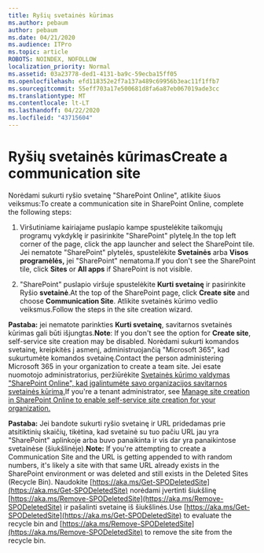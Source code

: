 ```yaml
---
title: Ryšių svetainės kūrimas
ms.author: pebaum
author: pebaum
ms.date: 04/21/2020
ms.audience: ITPro
ms.topic: article
ROBOTS: NOINDEX, NOFOLLOW
localization_priority: Normal
ms.assetid: 03a23778-ded1-4131-ba9c-59ecba15ff05
ms.openlocfilehash: efd118352e2f7a137a489c69956b3eac11f1ffb7
ms.sourcegitcommit: 55eff703a17e500681d8fa6a87eb067019ade3cc
ms.translationtype: MT
ms.contentlocale: lt-LT
ms.lasthandoff: 04/22/2020
ms.locfileid: "43715604"
---
```

# <a name="create-a-communication-site"></a><span data-ttu-id="41f02-102">Ryšių svetainės kūrimas</span><span class="sxs-lookup"><span data-stu-id="41f02-102">Create a communication site</span></span>

<span data-ttu-id="41f02-103">Norėdami sukurti ryšio svetainę "SharePoint Online", atlikite šiuos veiksmus:</span><span class="sxs-lookup"><span data-stu-id="41f02-103">To create a communication site in SharePoint Online, complete the following steps:</span></span> 
  
1. <span data-ttu-id="41f02-104">Viršutiniame kairiajame puslapio kampe spustelėkite taikomųjų programų vykdyklę ir pasirinkite "SharePoint" plytelę.</span><span class="sxs-lookup"><span data-stu-id="41f02-104">In the top left corner of the page, click the app launcher and select the SharePoint tile.</span></span> <span data-ttu-id="41f02-105">Jei nematote "SharePoint" plytelės, spustelėkite **Svetainės** arba **Visos programėlės,** jei "SharePoint" nematoma.</span><span class="sxs-lookup"><span data-stu-id="41f02-105">If you don't see the SharePoint tile, click **Sites** or **All apps** if SharePoint is not visible.</span></span> 
    
2. <span data-ttu-id="41f02-106">"SharePoint" puslapio viršuje spustelėkite **Kurti svetainę** ir pasirinkite Ryšio **svetainė**.</span><span class="sxs-lookup"><span data-stu-id="41f02-106">At the top of the SharePoint page, click **Create site** and choose **Communication Site**.</span></span> <span data-ttu-id="41f02-107">Atlikite svetainės kūrimo vedlio veiksmus.</span><span class="sxs-lookup"><span data-stu-id="41f02-107">Follow the steps in the site creation wizard.</span></span> 
    
 <span data-ttu-id="41f02-108">**Pastaba:** jei nematote parinkties **Kurti svetainę**, savitarnos svetainės kūrimas gali būti išjungtas.</span><span class="sxs-lookup"><span data-stu-id="41f02-108">**Note**: If you don't see the option for **Create site**, self-service site creation may be disabled.</span></span> <span data-ttu-id="41f02-109">Norėdami sukurti komandos svetainę, kreipkitės į asmenį, administruojančią "Microsoft 365", kad sukurtumėte komandos svetainę.</span><span class="sxs-lookup"><span data-stu-id="41f02-109">Contact the person administering Microsoft 365 in your organization to create a team site.</span></span> <span data-ttu-id="41f02-110">Jei esate nuomotojo administratorius, peržiūrėkite [Svetainės kūrimo valdymas "SharePoint Online", kad įgalintumėte savo organizacijos savitarnos svetainės kūrimą.](https://go.microsoft.com/fwlink/?linkid=2018780)</span><span class="sxs-lookup"><span data-stu-id="41f02-110">If you're a tenant administrator, see [Manage site creation in SharePoint Online to enable self-service site creation for your organization.](https://go.microsoft.com/fwlink/?linkid=2018780)</span></span>
  
 <span data-ttu-id="41f02-111">**Pastaba:** Jei bandote sukurti ryšio svetainę ir URL pridedamas prie atsitiktinių skaičių, tikėtina, kad svetainė su tuo pačiu URL jau yra "SharePoint" aplinkoje arba buvo panaikinta ir vis dar yra panaikintose svetainėse (šiukšlinėje).</span><span class="sxs-lookup"><span data-stu-id="41f02-111">**Note:** If you're attempting to create a Communication Site and the URL is getting appended to with random numbers, it's likely a site with that same URL already exists in the SharePoint environment or was deleted and still exists in the Deleted Sites (Recycle Bin).</span></span> <span data-ttu-id="41f02-112">Naudokite [https://aka.ms/Get-SPODeletedSite](https://aka.ms/Get-SPODeletedSite) norėdami įvertinti šiukšlinę [https://aka.ms/Remove-SPODeletedSite](https://aka.ms/Remove-SPODeletedSite) ir pašalinti svetainę iš šiukšlinės.</span><span class="sxs-lookup"><span data-stu-id="41f02-112">Use [https://aka.ms/Get-SPODeletedSite](https://aka.ms/Get-SPODeletedSite) to evaluate the recycle bin and [https://aka.ms/Remove-SPODeletedSite](https://aka.ms/Remove-SPODeletedSite) to remove the site from the recycle bin.</span></span> 
  

